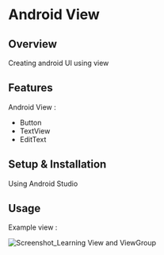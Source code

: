 # Android View

## Overview
Creating android UI using view

## Features
Android View :
- Button
- TextView
- EditText

## Setup & Installation 
Using Android Studio

## Usage
Example view :

![Screenshot_Learning View and ViewGroup](https://user-images.githubusercontent.com/56164259/68088598-59b20f80-fe93-11e9-852d-100761101929.png)
